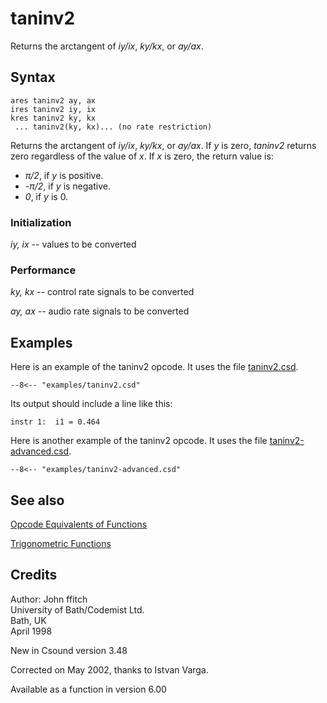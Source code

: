 <!--
id:taninv2
category:Mathematical Operations:Opcode Equivalents of Functions
-->
# taninv2
Returns the arctangent of _iy/ix_, _ky/kx_, or _ay/ax_.

## Syntax
``` csound-orc
ares taninv2 ay, ax
ires taninv2 iy, ix
kres taninv2 ky, kx
 ... taninv2(ky, kx)... (no rate restriction)
```

Returns the arctangent of _iy/ix_, _ky/kx_, or _ay/ax_. If _y_ is zero, _taninv2_ returns zero regardless of the value of _x_. If _x_ is zero, the return value is:

* _&#960;/2_, if _y_ is positive.
* _-&#960;/2_, if _y_ is negative.
* _0_, if _y_ is 0.

### Initialization

_iy, ix_ -- values to be converted

### Performance

_ky, kx_ -- control rate signals to be converted

_ay, ax_ -- audio rate signals to be converted

## Examples

Here is an example of the taninv2 opcode. It uses the file [taninv2.csd](../../examples/taninv2.csd).

``` csound-csd title="Example of the taninv2 opcode." linenums="1"
--8<-- "examples/taninv2.csd"
```

Its output should include a line like this:

```
instr 1:  i1 = 0.464
```

Here is another example of the taninv2 opcode. It uses the file [taninv2-advanced.csd](../../examples/taninv2-advanced.csd).

``` csound-csd title="Advanced example of the taninv2 opcode." linenums="1"
--8<-- "examples/taninv2-advanced.csd"
```

## See also

[Opcode Equivalents of Functions](../../math/opeqfunc)

[Trigonometric Functions](../../math/trig)

## Credits

Author: John ffitch<br>
University of Bath/Codemist Ltd.<br>
Bath, UK<br>
April 1998<br>

New in Csound version 3.48

Corrected on May 2002, thanks to Istvan Varga.

Available as a function in version 6.00
